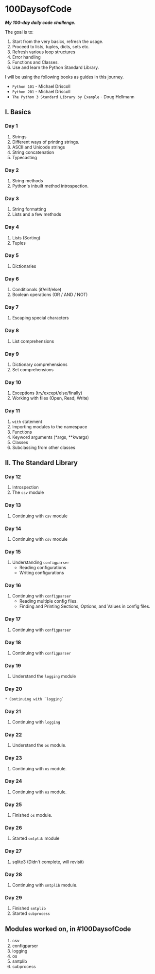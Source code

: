# 100DaysofCode

_**My 100-day daily code challenge.**_

The goal is to:

1. Start from the very basics, refresh the usage.
2. Proceed to lists, tuples, dicts, sets etc.
3. Refresh various loop structures
4. Error handling
5. Functions and Classes.
6. Use and learn the Python Standard Library.

I will be using the following books as guides in this journey.

* `Python 101` - Michael Driscoll
* `Python 201` - Michael Driscoll
* `The Python 3 Standard Library by Example` - Doug Hellmann

## I. Basics

### Day 1
1. Strings
2. Different ways of printing strings.
2. ASCII and Unicode strings
4. String concatenation
5. Typecasting

### Day 2
1. String methods
2. Python's inbuilt method introspection.

### Day 3
1. String formatting
2. Lists and a few methods

### Day 4
1. Lists (Sorting)
2. Tuples

### Day 5
1. Dictionaries

### Day 6
1. Conditionals (if/elif/else)
2. Boolean operations (OR / AND / NOT)

### Day 7
1. Escaping special characters

### Day 8
1. List comprehensions

### Day 9
1. Dictionary comprehensions
2. Set comprehensions

### Day 10
1. Exceptions (try/except/else/finally)
2. Working with files (Open, Read, Write)

### Day 11
1. `with` statement
2. Importing modules to the namespace
3. Functions
4. Keyword arguments (*args, **kwargs)
5. Classes
6. Subclassing from other classes

## II. The Standard Library

### Day 12
1. Introspection
2. The `csv` module

### Day 13
1. Continuing with `csv` module

### Day 14
1. Continuing with `csv` module

### Day 15
1. Understanding `configparser`
    * Reading configurations
    * Writing configurations

### Day 16
1. Continuing with `configparser`
    * Reading multiple config files.
    * Finding and Printing Sections, Options, and Values in config files.

### Day 17
1. Continuing with `configparser`

### Day 18
1. Continuing with `configparser`

### Day 19
1. Understand the `logging` module

### Day 20
    * Continuing with `logging`

### Day 21
1. Continuing with `logging`

### Day 22
1. Understand the `os` module.

### Day 23
1. Continuing with `os` module.

### Day 24
1. Continuing with `os` module.

### Day 25
1. Finished `os` module.

### Day 26
1. Started `smtplib` module

### Day 27
1. sqlite3 (Didn't complete, will revisit)

### Day 28
1. Continuing with `smtplib` module.

### Day 29
1. Finished `smtplib`
2. Started `subprocess`

## Modules worked on, in #100DaysofCode
1. csv
2. configparser
3. logging
4. os
5. smtplib
6. subprocess